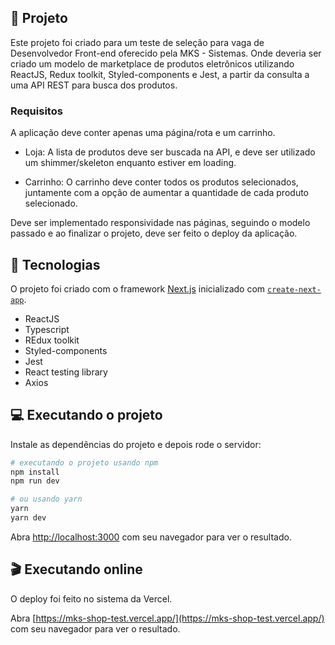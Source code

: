 ## 🔖 Projeto

Este projeto foi criado para um teste de seleção para vaga de Desenvolvedor Front-end oferecido pela MKS - Sistemas. Onde deveria ser criado um modelo de marketplace de produtos eletrônicos utilizando ReactJS, Redux toolkit, Styled-components e Jest, a partir da consulta a uma API REST para busca dos produtos.

### Requisitos

A aplicação deve conter apenas uma página/rota e um carrinho.

- Loja: A lista de produtos deve ser buscada na API, e deve ser utilizado um shimmer/skeleton enquanto estiver em loading.

- Carrinho: O carrinho deve conter todos os produtos selecionados, juntamente com a opção de aumentar a quantidade de cada produto selecionado.

Deve ser implementado responsividade nas páginas, seguindo o modelo passado e ao finalizar o projeto, deve ser feito o deploy da aplicação.

## 🚀 Tecnologias

O projeto foi criado com o framework [Next.js](https://nextjs.org/) inicializado com [`create-next-app`](https://github.com/vercel/next.js/tree/canary/packages/create-next-app).

- ReactJS
- Typescript
- REdux toolkit
- Styled-components
- Jest
- React testing library
- Axios

## 💻 Executando o projeto

Instale as dependências do projeto e depois rode o servidor:

```bash
# executando o projeto usando npm
npm install
npm run dev

# ou usando yarn
yarn
yarn dev
```

Abra [http://localhost:3000](http://localhost:3000) com seu navegador para ver o resultado.

## 🎬 Executando online

O deploy foi feito no sistema da Vercel.

Abra [https://mks-shop-test.vercel.app/](https://mks-shop-test.vercel.app/) com seu navegador para ver o resultado.